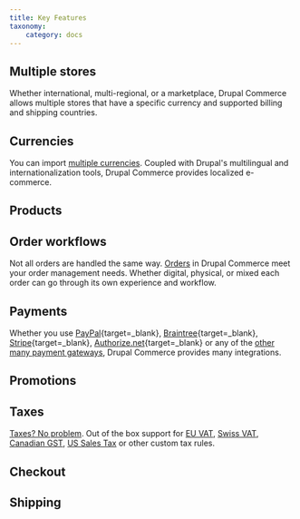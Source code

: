 ```yaml
---
title: Key Features
taxonomy:
    category: docs
---
```


## Multiple stores

Whether international, multi-regional, or a marketplace, Drupal Commerce allows multiple stores that have a specific currency and supported billing and shipping countries.

## Currencies

You can import [multiple currencies](../02.setting-up-store/01.importing-currencies). Coupled with Drupal's multilingual and internationalization tools, Drupal Commerce provides localized e-commerce.

## Products

## Order workflows

Not all orders are handled the same way. [Orders](../04.orders) in Drupal Commerce meet your order management needs. Whether digital, physical, or mixed each order can go through its own experience and workflow.

## Payments

Whether you use [PayPal](https://www.paypal.com){target=_blank}, [Braintree](https://www.braintreepayments.com/){target=_blank}, [Stripe](https://stripe.com/){target=_blank}, [Authorize.net](https://www.authorize.net/){target=_blank} or any of the [other many payment gateways](../../02.developer-guide/05.payments/01.gateways-providers), Drupal Commerce provides many integrations.

## Promotions

## Taxes

[Taxes? No problem](../07.taxes). Out of the box support for [EU VAT](../07.taxes/01.eu-vat), [Swiss VAT](../07.taxes/02.swiss-vat), [Canadian GST](../07.taxes/03.ca-gst), [US Sales Tax](../07.taxes/04.us-sales-tax) or other custom tax rules.

## Checkout 

## Shipping